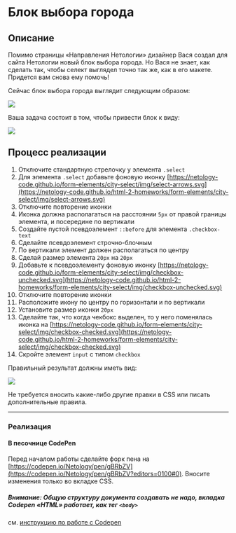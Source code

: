 # Блок выбора города

## Описание

Помимо страницы «Направления Нетологии» дизайнер Вася создал для сайта Нетологии новый блок выбора города. Но Вася не знает, как сделать так, чтобы селект выглядел точно так же, как в его макете. Придется вам снова ему помочь!

Сейчас блок выбора города выглядит следующим образом: 

![](https://netology-code.github.io/html-2-homeworks/sources/3-2/select-before.jpg)

Ваша задача состоит в том, чтобы привести блок к виду:

![](https://netology-code.github.io/html-2-homeworks/sources/3-2/select-after.jpg)


## Процесс реализации


1. Отключите стандартную стрелочку у элемента `.select`
2. Для элемента `.select` добавьте фоновую иконку [https://netology-code.github.io/form-elements/city-select/img/select-arrows.svg](https://netology-code.github.io/html-2-homeworks/form-elements/city-select/img/select-arrows.svg)
3. Отключите повторение иконки
4. Иконка должна располагаться на расстоянии `5px` от правой границы элемента, и посередине по вертикали
5. Создайте пустой псевдоэлемент `::before` для элемента `.checkbox-text`
6. Сделайте псевдоэлемент строчно-блочным
7. По вертикали элемент должен располагаться по центру
8. Сделай размер элемента `20px` на `20px`
9. Добавьте к псевдоэлементу фоновую иконку [https://netology-code.github.io/form-elements/city-select/img/checkbox-unchecked.svg](https://netology-code.github.io/html-2-homeworks/form-elements/city-select/img/checkbox-unchecked.svg)
10. Отключите повторение иконки
11. Расположите икону по центру по горизонтали и по вертикали
12. Установите размер иконки `20px`
13. Сделайте так, что когда чекбокс выделен, то у него поменялась иконка на [https://netology-code.github.io/form-elements/city-select/img/checkbox-checked.svg](https://netology-code.github.io/html-2-homeworks/form-elements/city-select/img/checkbox-checked.svg)
14. Скройте элемент `input` с типом `checkbox`

Правильный результат должны иметь вид:

![](https://netology-code.github.io/html-2-homeworks/sources/3-2/courses-after.jpg)

Не требуется вносить какие-либо другие правки в CSS или писать дополнительные правила.


---

### Реализация

#### В песочнице CodePen

Перед началом работы сделайте форк пена на [https://codepen.io/Netology/pen/gBRbZV](https://codepen.io/Netology/pen/gBRbZV?editors=0100#0). Вносите изменения только во вкладке CSS.

##### Внимание: Общую структуру документа создавать не надо, вкладка Codepen «HTML» работает, как тег `<body>`
см. [инструкцию по работе с Codepen](https://netology-university.bitbucket.io/guides/wm/codepen-guide/)
